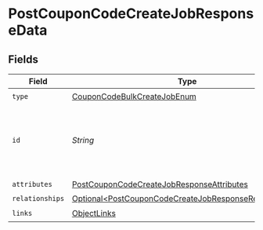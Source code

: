# PostCouponCodeCreateJobResponseData


## Fields

| Field                                                                                                                              | Type                                                                                                                               | Required                                                                                                                           | Description                                                                                                                        |
| ---------------------------------------------------------------------------------------------------------------------------------- | ---------------------------------------------------------------------------------------------------------------------------------- | ---------------------------------------------------------------------------------------------------------------------------------- | ---------------------------------------------------------------------------------------------------------------------------------- |
| `type`                                                                                                                             | [CouponCodeBulkCreateJobEnum](../../models/components/CouponCodeBulkCreateJobEnum.md)                                              | :heavy_check_mark:                                                                                                                 | N/A                                                                                                                                |
| `id`                                                                                                                               | *String*                                                                                                                           | :heavy_check_mark:                                                                                                                 | Unique identifier for retrieving the job. Generated by Klaviyo.                                                                    |
| `attributes`                                                                                                                       | [PostCouponCodeCreateJobResponseAttributes](../../models/components/PostCouponCodeCreateJobResponseAttributes.md)                  | :heavy_check_mark:                                                                                                                 | N/A                                                                                                                                |
| `relationships`                                                                                                                    | [Optional\<PostCouponCodeCreateJobResponseRelationships>](../../models/components/PostCouponCodeCreateJobResponseRelationships.md) | :heavy_minus_sign:                                                                                                                 | N/A                                                                                                                                |
| `links`                                                                                                                            | [ObjectLinks](../../models/components/ObjectLinks.md)                                                                              | :heavy_check_mark:                                                                                                                 | N/A                                                                                                                                |